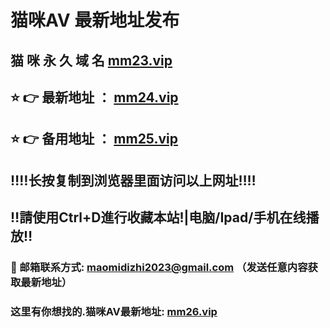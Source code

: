 # 猫咪AV 最新地址发布 
## 猫 咪 永 久 域 名       [mm23.vip](https://mm23.vip:8090/home.html?channel=88756)
## ⭐️ 👉 最新地址 ：       [mm24.vip](https://mm24.vip:8090/home.html?channel=88756)
## ⭐️ 👉 备用地址 ：       [mm25.vip](https://mm24.vip:8090/home.html?channel=88756)
## ‼️‼️长按复制到浏览器里面访问以上网址‼️‼️
## ‼️請使用Ctrl+D進行收藏本站!|电脑/Ipad/手机在线播放‼️
### 📧 邮箱联系方式: maomidizhi2023@gmail.com （发送任意内容获取最新地址）
### 这里有你想找的.猫咪AV最新地址:        [mm26.vip](https://mm26.vip:8090/home.html?channel=88756)
